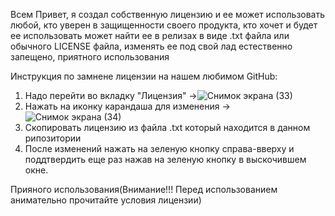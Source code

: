 Всем Привет, я создал собственную лицензию и ее может использовать любой, кто уверен в защищенности своего продукта, кто хочет и будет ее использовать может найти ее в релизах в виде .txt файла или обычного LICENSE файла, изменять ее под свой лад естественно запещено, приятного использования

Инструкция по замнене лицензии на нашем любимом GitHub:

1. Надо перейти во вкладку "Лицензия" ->![Снимок экрана (33)](https://github.com/web-arxem/SNL_LICENSE/assets/73872832/95e0a086-29ac-4b34-bcec-86cfe90286df)
2. Нажать на иконку карандаша для изменения ->![Снимок экрана (34)](https://github.com/web-arxem/SNL_LICENSE/assets/73872832/d6ba215b-3592-4425-a551-7f47b87e46c7)
3. Скопировать лицензию из файла .txt который находится в данном рипозитории
4. После изменений нажать на зеленую кнопку справа-вверху и поддтвердить еще раз нажав на зеленую кнопку в выскочившем окне.

Прияного использования(Внимание!!! Перед использованием анимательно прочитайте условия лицензии)
